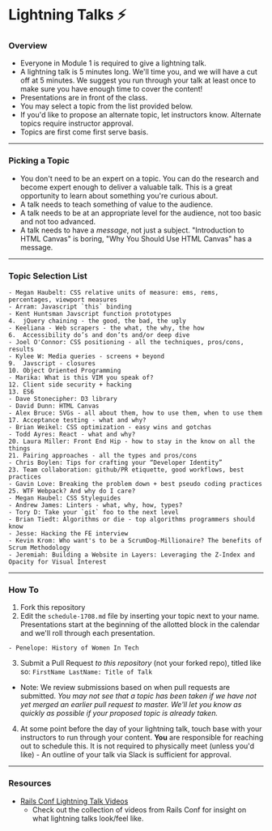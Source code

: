 # Lightning Talks :zap:

### Overview

* Everyone in Module 1 is required to give a lightning talk.
* A lightning talk is 5 minutes long. We'll time you, and we will have a cut off at 5 minutes. We suggest you run through your talk at least once to make sure you have enough time to cover the content!
* Presentations are in front of the class.
* You may select a topic from the list provided below.
* If you'd like to propose an alternate topic, let instructors know. Alternate topics require instructor approval.
* Topics are first come first serve basis.

---

### Picking a Topic

* You don't need to be an expert on a topic. You can do the research and become expert enough to deliver a valuable talk. This is a great opportunity to learn about something you're curious about.
* A talk needs to teach something of value to the audience.
* A talk needs to be at an appropriate level for the audience, not too basic and not too advanced.
* A talk needs to have a *message*, not just a subject. "Introduction to HTML Canvas" is boring, "Why You Should Use HTML Canvas" has a message.

---

### Topic Selection List

```
- Megan Haubelt: CSS relative units of measure: ems, rems, percentages, viewport measures
- Arram: Javascript `this` binding
- Kent Huntsman Javscript function prototypes
4.  jQuery chaining - the good, the bad, the ugly
- Keeliana - Web scrapers - the what, the why, the how
6.  Accessibility do’s and don’ts and/or deep dive
- Joel O'Connor: CSS positioning - all the techniques, pros/cons, results
- Kylee W: Media queries - screens + beyond
9.  Javscript - closures
10. Object Oriented Programming
- Marika: What is this VIM you speak of?
12. Client side security + hacking
13. ES6
- Dave Stonecipher: D3 library
- David Dunn: HTML Canvas
- Alex Bruce: SVGs - all about them, how to use them, when to use them
17. Acceptance testing - what and why?
- Brian Weikel: CSS optimization - easy wins and gotchas
- Todd Ayres: React - what and why?
20. Laura Miller: Front End Hip - how to stay in the know on all the things
21. Pairing approaches - all the types and pros/cons
- Chris Boylen: Tips for crafting your “Developer Identity”
23. Team collaboration: github/PR etiquette, good workflows, best practices
- Gavin Love: Breaking the problem down + best pseudo coding practices
25. WTF Webpack? And why do I care?
- Megan Haubel: CSS Styleguides
- Andrew James: Linters - what, why, how, types?
- Tory D: Take your `git` foo to the next level
- Brian Tiedt: Algorithms or die - top algorithms programmers should know
- Jesse: Hacking the FE interview
- Kevin Krom: Who want's to be a ScrumDog-Millionaire? The benefits of Scrum Methodology
- Jeremiah: Building a Website in Layers: Leveraging the Z-Index and Opacity for Visual Interest
```

---

### How To

1. Fork this repository
2. Edit the `schedule-1708.md` file by inserting your topic next to your name. Presentations start at the beginning of the allotted block in the calendar and we'll roll through each presentation.

  ```
  - Penelope: History of Women In Tech
  ```

3. Submit a Pull Request *to this repository* (not your forked repo), titled like so: `FirstName LastName: Title of Talk`

  * Note: We review submissions based on when pull requests are submitted. *You may not see that a topic has been taken if we have not yet merged an earlier pull request to master. We'll let you know as quickly as possible if your proposed topic is already taken.*

4. At some point before the day of your lightning talk, touch base with your instructors to run through your content. **You** are responsible for reaching out to schedule this. It is not required to physically meet (unless you'd like) - An outline of your talk via Slack is sufficient for approval.

----

### Resources
* [Rails Conf Lightning Talk Videos](https://www.youtube.com/watch?v=DHHHnPwSY5I)
  - Check out the collection of videos from Rails Conf for insight on what lightning talks look/feel like.
